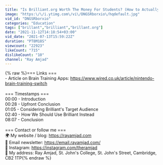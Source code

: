 ```yaml
---
title: "Is Brilliant.org Worth The Money For Students? (How to Actually Use It)"
image: "https:\/\/i.ytimg.com\/vi\/DNGSRborxio\/hqdefault.jpg"
vid_id: "DNGSRborxio"
categories: "Education"
tags: ["brillant","brilliant","brillant.org"]
date: "2021-11-12T14:18:54+03:00"
vid_date: "2021-07-13T15:59:22Z"
duration: "PT8M18S"
viewcount: "22923"
likeCount: "715"
dislikeCount: "10"
channel: "Ray Amjad"
---
```

{% raw %}=== Links ===<br />- Article on Brain Training Apps: <a rel="nofollow" target="blank" href="https://www.wired.co.uk/article/nintendo-brain-training-switch">https://www.wired.co.uk/article/nintendo-brain-training-switch</a><br /><br />=== Timestamps ===<br />00:00 - Introduction<br />00:28 - Upfront Conclusion<br />01:05 - Considering Brilliant's Target Audience<br />02:40 - How We Should Use Brilliant Instead<br />08:07 - Conclusion<br /><br />=== Contact or follow me ===<br />🌍 My website / blog: <a rel="nofollow" target="blank" href="https://rayamjad.com">https://rayamjad.com</a><br />📧 Email newsletter: <a rel="nofollow" target="blank" href="https://email.rayamjad.com/">https://email.rayamjad.com/</a><br />📸 Instagram: <a rel="nofollow" target="blank" href="https://instagram.com/theramjad">https://instagram.com/theramjad</a><br />📮 My address: Ray Amjad, St. John's College, St. John's Street, Cambridge, CB2 1TP{% endraw %}
